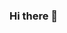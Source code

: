 ### Hi there 👋

<!--
**Allycat85/Allycat85** is a ✨ _special_ ✨ repository because its `README.md` (this file) appears on your GitHub profile.

My name is Allisyn
I'm a new student in software program development and have a long way to go!
i'm always excited to learn new things and I am willing to put in the time and effort to reach my goals.
I look forward to working with all of you.

